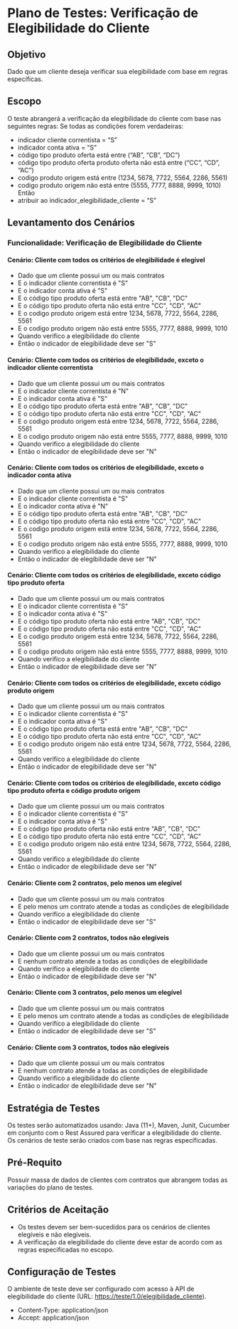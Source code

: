 # Plano de Testes: Verificação de Elegibilidade do Cliente

## Objetivo
Dado que um cliente deseja verificar sua elegibilidade com base em regras específicas.

## Escopo
O teste abrangerá a verificação da elegibilidade do cliente com base nas seguintes regras:
Se todas as condições forem verdadeiras:
 - indicador cliente correntista = “S”
 - indicador conta ativa = “S”
 - código tipo produto oferta está entre (“AB”, “CB”, “DC”)
 - código tipo produto oferta produto oferta não está entre (“CC”, “CD”, “AC”)
 - codigo produto origem está entre (1234, 5678, 7722, 5564, 2286, 5561)
 - codigo produto origem não está entre (5555, 7777, 8888, 9999, 1010)
Então
 - atribuir ao indicador_elegibilidade_cliente = “S”

## Levantamento dos Cenários
### Funcionalidade: Verificação de Elegibilidade do Cliente

#### Cenário: Cliente com todos os critérios de elegibilidade é elegível
- Dado que um cliente possui um ou mais contratos
- E o indicador cliente correntista é "S"
- E o indicador conta ativa é "S"
- E o código tipo produto oferta está entre "AB", "CB", "DC"
- E o código tipo produto oferta não está entre "CC", "CD", "AC"
- E o codigo produto origem está entre 1234, 5678, 7722, 5564, 2286, 5561
- E o codigo produto origem não está entre 5555, 7777, 8888, 9999, 1010
- Quando verifico a elegibilidade do cliente
- Então o indicador de elegibilidade deve ser "S"

#### Cenário: Cliente com todos os critérios de elegibilidade, exceto o indicador cliente correntista
- Dado que um cliente possui um ou mais contratos
- E o indicador cliente correntista é "N"
- E o indicador conta ativa é "S"
- E o código tipo produto oferta está entre "AB", "CB", "DC"
- E o código tipo produto oferta não está entre "CC", "CD", "AC"
- E o codigo produto origem está entre 1234, 5678, 7722, 5564, 2286, 5561
- E o codigo produto origem não está entre 5555, 7777, 8888, 9999, 1010
- Quando verifico a elegibilidade do cliente
- Então o indicador de elegibilidade deve ser "N"

#### Cenário: Cliente com todos os critérios de elegibilidade, exceto o indicador conta ativa
- Dado que um cliente possui um ou mais contratos
- E o indicador cliente correntista é "S"
- E o indicador conta ativa é "N"
- E o código tipo produto oferta está entre "AB", "CB", "DC"
- E o código tipo produto oferta não está entre "CC", "CD", "AC"
- E o codigo produto origem está entre 1234, 5678, 7722, 5564, 2286, 5561
- E o codigo produto origem não está entre 5555, 7777, 8888, 9999, 1010
- Quando verifico a elegibilidade do cliente
- Então o indicador de elegibilidade deve ser "N"

#### Cenário: Cliente com todos os critérios de elegibilidade, exceto código tipo produto oferta
- Dado que um cliente possui um ou mais contratos
- E o indicador cliente correntista é "S"
- E o indicador conta ativa é "S"
- E o código tipo produto oferta não está entre "AB", "CB", "DC"
- E o código tipo produto oferta não está entre "CC", "CD", "AC"
- E o codigo produto origem está entre 1234, 5678, 7722, 5564, 2286, 5561
- E o codigo produto origem não está entre 5555, 7777, 8888, 9999, 1010
- Quando verifico a elegibilidade do cliente
- Então o indicador de elegibilidade deve ser "N"

#### Cenário: Cliente com todos os critérios de elegibilidade, exceto código produto origem
- Dado que um cliente possui um ou mais contratos
- E o indicador cliente correntista é "S"
- E o indicador conta ativa é "S"
- E o código tipo produto oferta está entre "AB", "CB", "DC"
- E o código tipo produto oferta não está entre "CC", "CD", "AC"
- E o codigo produto origem não está entre 1234, 5678, 7722, 5564, 2286, 5561
- Quando verifico a elegibilidade do cliente
- Então o indicador de elegibilidade deve ser "N"

#### Cenário: Cliente com todos os critérios de elegibilidade, exceto código tipo produto oferta e código produto origem
- Dado que um cliente possui um ou mais contratos
- E o indicador cliente correntista é "S"
- E o indicador conta ativa é "S"
- E o código tipo produto oferta não está entre "AB", "CB", "DC"
- E o código tipo produto oferta não está entre "CC", "CD", "AC"
- E o codigo produto origem não está entre 1234, 5678, 7722, 5564, 2286, 5561
- Quando verifico a elegibilidade do cliente
- Então o indicador de elegibilidade deve ser "N"

#### Cenário: Cliente com 2 contratos, pelo menos um elegível
- Dado que um cliente possui um ou mais contratos
- E pelo menos um contrato atende a todas as condições de elegibilidade
- Quando verifico a elegibilidade do cliente
- Então o indicador de elegibilidade deve ser "S"

#### Cenário: Cliente com 2 contratos, todos não elegíveis
- Dado que um cliente possui um ou mais contratos
- E nenhum contrato atende a todas as condições de elegibilidade
- Quando verifico a elegibilidade do cliente
- Então o indicador de elegibilidade deve ser "N"

#### Cenário: Cliente com 3 contratos, pelo menos um elegível
- Dado que um cliente possui um ou mais contratos
- E pelo menos um contrato atende a todas as condições de elegibilidade
- Quando verifico a elegibilidade do cliente
- Então o indicador de elegibilidade deve ser "S"

#### Cenário: Cliente com 3 contratos, todos não elegíveis
- Dado que um cliente possui um ou mais contratos
- E nenhum contrato atende a todas as condições de elegibilidade
- Quando verifico a elegibilidade do cliente
- Então o indicador de elegibilidade deve ser "N"

## Estratégia de Testes
Os testes serão automatizados usando: Java (11+), Maven, Junit, Cucumber em conjunto com o Rest Assured para verificar a elegibilidade do cliente. Os cenários de teste serão criados com base nas regras especificadas.

## Pré-Requito
Possuir massa de dados de clientes com contratos que abrangem todas as variações do plano de testes.

## Critérios de Aceitação
- Os testes devem ser bem-sucedidos para os cenários de clientes elegíveis e não elegíveis.
- A verificação da elegibilidade do cliente deve estar de acordo com as regras especificadas no escopo.

## Configuração de Testes
O ambiente de teste deve ser configurado com acesso à API de elegibilidade do cliente (URL: [https://teste/1.0/elegibilidade_cliente](https://teste/1.0/elegibilidade_cliente)).
- Content-Type: application/json 
- Accept: application/json
